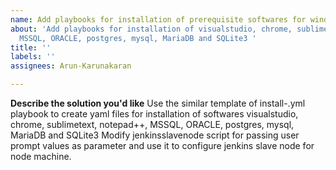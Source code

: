 ```yaml
---
name: Add playbooks for installation of prerequisite softwares for windows
about: 'Add playbooks for installation of visualstudio, chrome, sublimetext, notepad++,
  MSSQL, ORACLE, postgres, mysql, MariaDB and SQLite3 '
title: ''
labels: ''
assignees: Arun-Karunakaran

---
```


**Describe the solution you'd like**
Use the similar template of install-.yml playbook to create yaml files for installation of softwares visualstudio, chrome, sublimetext, notepad++, MSSQL, ORACLE, postgres, mysql, MariaDB and SQLite3
Modify jenkinsslavenode script for passing user prompt values as parameter and use it to configure jenkins slave node for node machine.
